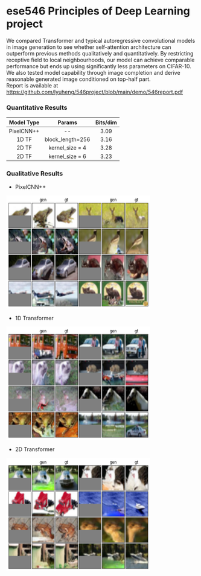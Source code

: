 # ese546 Principles of Deep Learning project

We compared Transformer and typical autoregressive convolutional models in image generation to see whether self-attention architecture can outperform previous methods qualitatively and quantitatively. By restricting receptive field to local neighbourhoods, our model can achieve comparable performance but ends up using significantly less parameters on CIFAR-10. We also tested model capability through image completion and derive reasonable generated image conditioned on top-half part.  \
Report is available at https://github.com/lyuheng/546project/blob/main/demo/546report.pdf

### Quantitative Results <br />

|  Model Type | Params  | Bits/dim  | 
|:---:|:---:|:---:|
|  PixelCNN++ | -- |  3.09 | 
|  1D TF | block_length=256   | 3.16  |
|  2D TF | kernel_size = 4  | 3.28  | 
|  2D TF | kernel_size = 6 | 3.23  | 

### Qualitative Results 
* PixelCNN++ <br />
<img src="https://github.com/lyuheng/546project/blob/main/demo/pixelcnn_half_gen.png" width="380" height="300" />

* 1D Transformer <br />
<img src="https://github.com/lyuheng/546project/blob/main/demo/trans_half_gen.png" width="380" height="300" />

* 2D Transformer <br />
<img src="https://github.com/lyuheng/546project/blob/main/demo/trans_2d_half_gen.png" width="380" height="300" />
